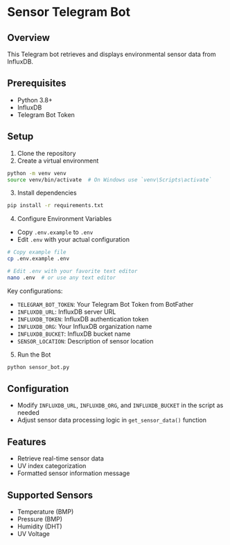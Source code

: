 # Sensor Telegram Bot

## Overview
This Telegram bot retrieves and displays environmental sensor data from InfluxDB.

## Prerequisites
- Python 3.8+
- InfluxDB
- Telegram Bot Token

## Setup

1. Clone the repository
2. Create a virtual environment
```bash
python -m venv venv
source venv/bin/activate  # On Windows use `venv\Scripts\activate`
```

3. Install dependencies
```bash
pip install -r requirements.txt
```

4. Configure Environment Variables
- Copy `.env.example` to `.env`
- Edit `.env` with your actual configuration
```bash
# Copy example file
cp .env.example .env

# Edit .env with your favorite text editor
nano .env  # or use any text editor
```

Key configurations:
- `TELEGRAM_BOT_TOKEN`: Your Telegram Bot Token from BotFather
- `INFLUXDB_URL`: InfluxDB server URL
- `INFLUXDB_TOKEN`: InfluxDB authentication token
- `INFLUXDB_ORG`: Your InfluxDB organization name
- `INFLUXDB_BUCKET`: InfluxDB bucket name
- `SENSOR_LOCATION`: Description of sensor location

5. Run the Bot
```bash
python sensor_bot.py
```

## Configuration
- Modify `INFLUXDB_URL`, `INFLUXDB_ORG`, and `INFLUXDB_BUCKET` in the script as needed
- Adjust sensor data processing logic in `get_sensor_data()` function

## Features
- Retrieve real-time sensor data
- UV index categorization
- Formatted sensor information message

## Supported Sensors
- Temperature (BMP)
- Pressure (BMP)
- Humidity (DHT)
- UV Voltage
